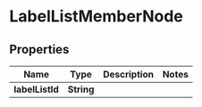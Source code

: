 
# LabelListMemberNode

## Properties
Name | Type | Description | Notes
------------ | ------------- | ------------- | -------------
**labelListId** | **String** |  | 



